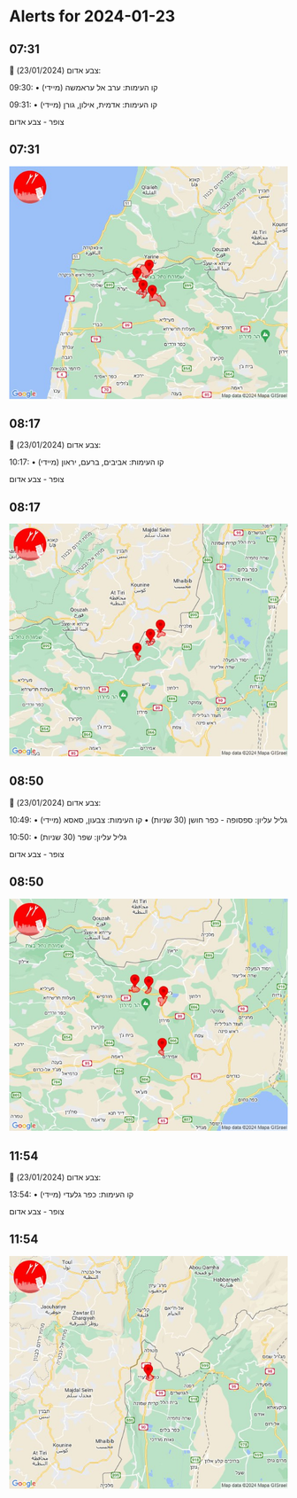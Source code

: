 # Alerts for 2024-01-23

## 07:31

🔴 צבע אדום (23/01/2024):

09:30:
• קו העימות: ערב אל עראמשה (מיידי)

09:31:
• קו העימות: אדמית, אילון, גורן (מיידי)

צופר - צבע אדום

## 07:31

![Photo](images/19133.jpg)

## 08:17

🔴 צבע אדום (23/01/2024):

10:17:
• קו העימות: אביבים, ברעם, יראון (מיידי)

צופר - צבע אדום

## 08:17

![Photo](images/19135.jpg)

## 08:50

🔴 צבע אדום (23/01/2024):

10:49:
• גליל עליון: ספסופה - כפר חושן (30 שניות)
• קו העימות: צבעון, סאסא (מיידי)

10:50:
• גליל עליון: שפר (30 שניות)

צופר - צבע אדום

## 08:50

![Photo](images/19141.jpg)

## 11:54

🔴 צבע אדום (23/01/2024):

13:54:
• קו העימות: כפר גלעדי (מיידי)

צופר - צבע אדום

## 11:54

![Photo](images/19143.jpg)

